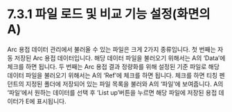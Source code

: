 ﻿# 7.3.1 파일 로드 및 비교 기능 설정(화면의 A)

Arc 용접 데이터 관리에서 불러올 수 있는 파일은 크게 2가지 종류입니다. 첫 번째는 자동 저장된 Arc 용접 데이터입니다. 해당 데이터 파일을 불러오기 위해서는 A의 ‘Data’에 체크를 하면 됩니다. 두 번째는 Arc 용접 결과 정량화를 위해 설정된 기준 파일로 해당 데이터 파일을 불러오기 위해서는 A의 ‘Ref’에 체크를 하면 됩니다. 체크를 하면 티칭 펜던트의 지정된 폴더에 저장되어 있는 파일 목록을 불러와 A의 ‘파일’에 보여줍니다. A의 ‘파일’에서 원하는 데이터를 선택 후 ‘List up’버튼을 누르면 해당 파일에 저장된 용접 데이터가 E에 표시됩니다.
